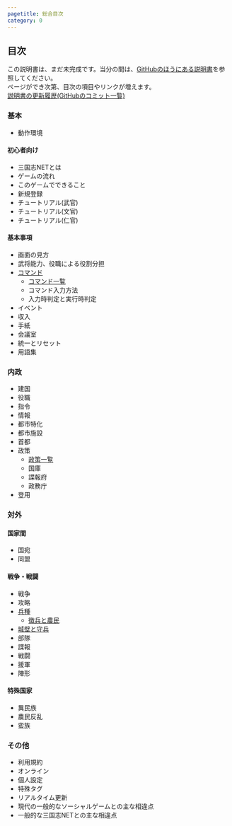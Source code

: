 ```yaml
---
pagetitle: 総合目次
category: 0
---
```


## 目次

この説明書は、まだ未完成です。当分の間は、[GitHubのほうにある説明書](https://github.com/kmycode/sangokukmy/wiki)を参照してください。  
ページができ次第、目次の項目やリンクが増えます。  
[説明書の更新履歴(GitHubのコミット一覧)](https://github.com/kmycode/sangokukmy-doc/commits/master)

### 基本
* 動作環境

#### 初心者向け
* 三国志NETとは
* ゲームの流れ
* このゲームでできること
* 新規登録
* チュートリアル(武官)
* チュートリアル(文官)
* チュートリアル(仁官)

#### 基本事項
* 画面の見方
* 武将能力、役職による役割分担
* [コマンド](bas-command.html)
  * [コマンド一覧](bas-commands.html)
  * コマンド入力方法
  * 入力時判定と実行時判定
* イベント
* 収入
* 手紙
* 会議室
* 統一とリセット
* 用語集

### 内政
* 建国
* 役職
* 指令
* 情報
* 都市特化
* 都市施設
* 首都
* 政策
  * [政策一覧](dom-policies.html)
  * 国庫
  * 諜報府
  * 政務庁
* 登用

### 対外
#### 国家間
* 国宛
* 同盟

#### 戦争・戦闘
* 戦争
* 攻略
* [兵種](dip-soldiers.html)
  * [徴兵と農民](dip-getsol.html)
* [城壁と守兵](dip-wallguards.html)
* 部隊
* 諜報
* 戦闘
* 援軍
* 陣形

#### 特殊国家
* 異民族
* 農民反乱
* 蛮族

### その他
* 利用規約
* オンライン
* 個人設定
* 特殊タグ
* リアルタイム更新
* 現代の一般的なソーシャルゲームとの主な相違点
* 一般的な三国志NETとの主な相違点
